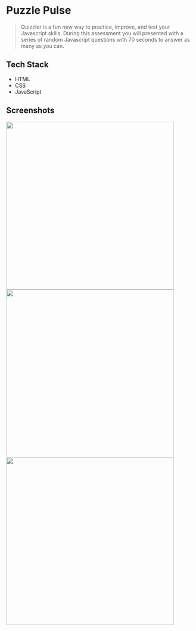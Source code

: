 # Puzzle Pulse

> Quizzler is a fun new way to practice, improve, and test your Javascript skills. During this assessment you will presented with a series of random Javascript questions with 70 seconds to answer as many as you can.

## Tech Stack

- HTML
- CSS
- JavaScript

## Screenshots

<p float="left">
<img src="https://imgur.com/zbYxWPC.png" height="450" />
<img src="https://imgur.com/E83bkas.png" height="450" />
<img src="https://imgur.com/rjSFgBi.png" height="450" />
</p>
